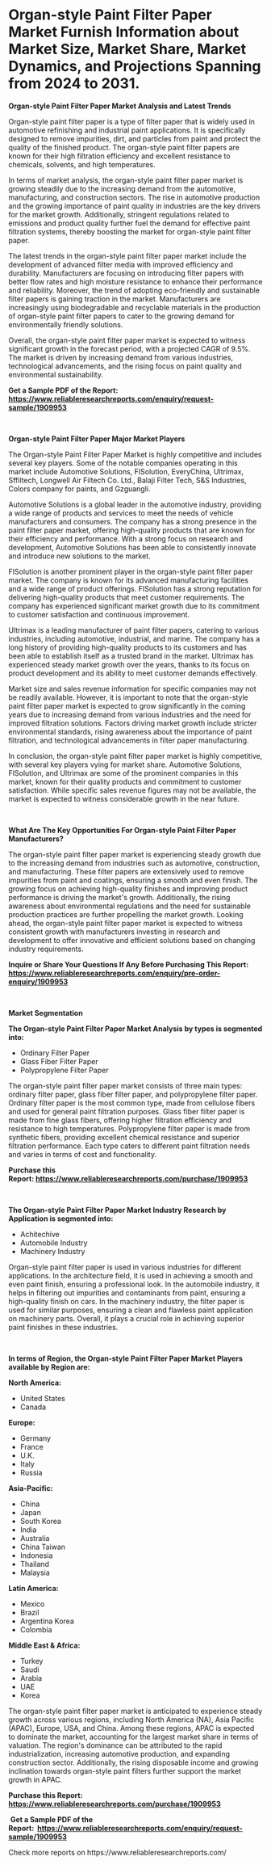 <p><h1>Organ-style Paint Filter Paper Market Furnish Information about Market Size, Market Share, Market Dynamics, and Projections Spanning from 2024 to 2031.</h1></p><p><strong>Organ-style Paint Filter Paper Market Analysis and Latest Trends</strong></p>
<p><p>Organ-style paint filter paper is a type of filter paper that is widely used in automotive refinishing and industrial paint applications. It is specifically designed to remove impurities, dirt, and particles from paint and protect the quality of the finished product. The organ-style paint filter papers are known for their high filtration efficiency and excellent resistance to chemicals, solvents, and high temperatures.</p><p>In terms of market analysis, the organ-style paint filter paper market is growing steadily due to the increasing demand from the automotive, manufacturing, and construction sectors. The rise in automotive production and the growing importance of paint quality in industries are the key drivers for the market growth. Additionally, stringent regulations related to emissions and product quality further fuel the demand for effective paint filtration systems, thereby boosting the market for organ-style paint filter paper.</p><p>The latest trends in the organ-style paint filter paper market include the development of advanced filter media with improved efficiency and durability. Manufacturers are focusing on introducing filter papers with better flow rates and high moisture resistance to enhance their performance and reliability. Moreover, the trend of adopting eco-friendly and sustainable filter papers is gaining traction in the market. Manufacturers are increasingly using biodegradable and recyclable materials in the production of organ-style paint filter papers to cater to the growing demand for environmentally friendly solutions.</p><p>Overall, the organ-style paint filter paper market is expected to witness significant growth in the forecast period, with a projected CAGR of 9.5%. The market is driven by increasing demand from various industries, technological advancements, and the rising focus on paint quality and environmental sustainability.</p></p>
<p><strong>Get a Sample PDF of the Report:&nbsp; <a href="https://www.reliableresearchreports.com/enquiry/request-sample/1909953">https://www.reliableresearchreports.com/enquiry/request-sample/1909953</a></strong></p>
<p>&nbsp;</p>
<p><strong>Organ-style Paint Filter Paper Major Market Players</strong></p>
<p><p>The Organ-style Paint Filter Paper Market is highly competitive and includes several key players. Some of the notable companies operating in this market include Automotive Solutions, FISolution, EveryChina, Ultrimax, Sffiltech, Longwell Air Filtech Co. Ltd., Balaji Filter Tech, S&S Industries, Colors company for paints, and Gzguangli.</p><p>Automotive Solutions is a global leader in the automotive industry, providing a wide range of products and services to meet the needs of vehicle manufacturers and consumers. The company has a strong presence in the paint filter paper market, offering high-quality products that are known for their efficiency and performance. With a strong focus on research and development, Automotive Solutions has been able to consistently innovate and introduce new solutions to the market.</p><p>FISolution is another prominent player in the organ-style paint filter paper market. The company is known for its advanced manufacturing facilities and a wide range of product offerings. FISolution has a strong reputation for delivering high-quality products that meet customer requirements. The company has experienced significant market growth due to its commitment to customer satisfaction and continuous improvement.</p><p>Ultrimax is a leading manufacturer of paint filter papers, catering to various industries, including automotive, industrial, and marine. The company has a long history of providing high-quality products to its customers and has been able to establish itself as a trusted brand in the market. Ultrimax has experienced steady market growth over the years, thanks to its focus on product development and its ability to meet customer demands effectively.</p><p>Market size and sales revenue information for specific companies may not be readily available. However, it is important to note that the organ-style paint filter paper market is expected to grow significantly in the coming years due to increasing demand from various industries and the need for improved filtration solutions. Factors driving market growth include stricter environmental standards, rising awareness about the importance of paint filtration, and technological advancements in filter paper manufacturing.</p><p>In conclusion, the organ-style paint filter paper market is highly competitive, with several key players vying for market share. Automotive Solutions, FISolution, and Ultrimax are some of the prominent companies in this market, known for their quality products and commitment to customer satisfaction. While specific sales revenue figures may not be available, the market is expected to witness considerable growth in the near future.</p></p>
<p>&nbsp;</p>
<p><strong>What Are The Key Opportunities For Organ-style Paint Filter Paper Manufacturers?</strong></p>
<p><p>The organ-style paint filter paper market is experiencing steady growth due to the increasing demand from industries such as automotive, construction, and manufacturing. These filter papers are extensively used to remove impurities from paint and coatings, ensuring a smooth and even finish. The growing focus on achieving high-quality finishes and improving product performance is driving the market's growth. Additionally, the rising awareness about environmental regulations and the need for sustainable production practices are further propelling the market growth. Looking ahead, the organ-style paint filter paper market is expected to witness consistent growth with manufacturers investing in research and development to offer innovative and efficient solutions based on changing industry requirements.</p></p>
<p><strong>Inquire or Share Your Questions If Any Before Purchasing This Report: <a href="https://www.reliableresearchreports.com/enquiry/pre-order-enquiry/1909953">https://www.reliableresearchreports.com/enquiry/pre-order-enquiry/1909953</a></strong></p>
<p>&nbsp;</p>
<p><strong>Market Segmentation</strong></p>
<p><strong>The Organ-style Paint Filter Paper Market Analysis by types is segmented into:</strong></p>
<p><ul><li>Ordinary Filter Paper</li><li>Glass Fiber Filter Paper</li><li>Polypropylene Filter Paper</li></ul></p>
<p><p>The organ-style paint filter paper market consists of three main types: ordinary filter paper, glass fiber filter paper, and polypropylene filter paper. Ordinary filter paper is the most common type, made from cellulose fibers and used for general paint filtration purposes. Glass fiber filter paper is made from fine glass fibers, offering higher filtration efficiency and resistance to high temperatures. Polypropylene filter paper is made from synthetic fibers, providing excellent chemical resistance and superior filtration performance. Each type caters to different paint filtration needs and varies in terms of cost and functionality.</p></p>
<p><strong>Purchase this Report:&nbsp;<a href="https://www.reliableresearchreports.com/purchase/1909953">https://www.reliableresearchreports.com/purchase/1909953</a></strong></p>
<p>&nbsp;</p>
<p><strong>The Organ-style Paint Filter Paper Market Industry Research by Application is segmented into:</strong></p>
<p><ul><li>Achitechive</li><li>Automobile Industry</li><li>Machinery Industry</li></ul></p>
<p><p>Organ-style paint filter paper is used in various industries for different applications. In the architecture field, it is used in achieving a smooth and even paint finish, ensuring a professional look. In the automobile industry, it helps in filtering out impurities and contaminants from paint, ensuring a high-quality finish on cars. In the machinery industry, the filter paper is used for similar purposes, ensuring a clean and flawless paint application on machinery parts. Overall, it plays a crucial role in achieving superior paint finishes in these industries.</p></p>
<p>&nbsp;</p>
<p><strong>In terms of Region, the Organ-style Paint Filter Paper Market Players available by Region are:</strong></p>
<p>
    <p> <strong> North America: </strong>
        <ul>
            <li>United States</li>
            <li>Canada</li>
        </ul>
        </p> 
    <p> <strong> Europe: </strong>
        <ul>
            <li>Germany</li>
            <li>France</li>
            <li>U.K.</li>
            <li>Italy</li>
            <li>Russia</li>
        </ul>
        </p> 
    <p> <strong> Asia-Pacific: </strong>
        <ul>
            <li>China</li>
            <li>Japan</li>
            <li>South Korea</li>
            <li>India</li>
            <li>Australia</li>
            <li>China Taiwan</li>
            <li>Indonesia</li>
            <li>Thailand</li>
            <li>Malaysia</li>
        </ul>
        </p> 
    <p> <strong> Latin America: </strong>
        <ul>
            <li>Mexico</li>
            <li>Brazil</li>
            <li>Argentina Korea</li>
            <li>Colombia</li>
        </ul>
        </p> 
    <p> <strong> Middle East & Africa: </strong>
        <ul>
            <li>Turkey</li>
            <li>Saudi</li>
            <li>Arabia</li>
            <li>UAE</li>
            <li>Korea</li>
        </ul>
    </p>
    </p>
<p><p>The organ-style paint filter paper market is anticipated to experience steady growth across various regions, including North America (NA), Asia Pacific (APAC), Europe, USA, and China. Among these regions, APAC is expected to dominate the market, accounting for the largest market share in terms of valuation. The region's dominance can be attributed to the rapid industrialization, increasing automotive production, and expanding construction sector. Additionally, the rising disposable income and growing inclination towards organ-style paint filters further support the market growth in APAC.</p></p>
<p><strong>Purchase this Report: <a href="https://www.reliableresearchreports.com/purchase/1909953">https://www.reliableresearchreports.com/purchase/1909953</a></strong></p>
<p>&nbsp;<strong>Get a Sample PDF of the Report:&nbsp;&nbsp;<a href="https://www.reliableresearchreports.com/enquiry/request-sample/1909953">https://www.reliableresearchreports.com/enquiry/request-sample/1909953</a></strong></p>
<p><strong></strong></p>
<p>Check more reports on https://www.reliableresearchreports.com/</p>
